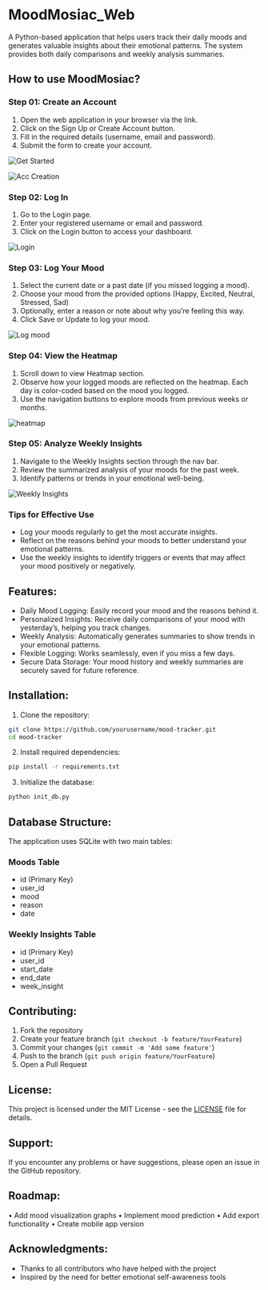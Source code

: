 # MoodMosiac_Web
A Python-based application that helps users track their daily moods and generates valuable insights about their emotional patterns. The system provides both daily comparisons and weekly analysis summaries.

## How to use MoodMosiac?
 ### Step 01: Create an Account
  1.	Open the web application in your browser via the link.
  2.	Click on the Sign Up or Create Account button.
  3.	Fill in the required details (username, email and password).
  4.	Submit the form to create your account.
     
![Get Started](https://github.com/user-attachments/assets/d71df759-aebb-475f-bcfa-9b5993df6a7e)

![Acc Creation](https://github.com/user-attachments/assets/b83e6d45-dd73-499b-af6b-5135dc467def)

### Step 02: Log In
  1.	Go to the Login page.
  2.	Enter your registered username or email and password.
  3.	Click on the Login button to access your dashboard.
     
![Login](https://github.com/user-attachments/assets/fb2d9551-e317-4ad5-9996-b4dffc2cfdb9)

### Step 03: Log Your Mood
  1.	Select the current date or a past date (if you missed logging a mood).
  2.	Choose your mood from the provided options (Happy, Excited, Neutral, Stressed, Sad)
  3.	Optionally, enter a reason or note about why you’re feeling this way.
  4.	Click Save or Update to log your mood.

![Log mood](https://github.com/user-attachments/assets/f20d682d-6e62-4385-a746-b3b5148627e0)

### Step 04: View the Heatmap
  1.	Scroll down to view Heatmap section.
  2.	Observe how your logged moods are reflected on the heatmap. Each day is color-coded based on the mood you logged.
  3.	Use the navigation buttons to explore moods from previous weeks or months.

![heatmap](https://github.com/user-attachments/assets/6682a14a-ba99-4f6f-8519-8000fd6c7cdb)

### Step 05: Analyze Weekly Insights
  1.	Navigate to the Weekly Insights section through the nav bar.
  2.	Review the summarized analysis of your moods for the past week.
  3.	Identify patterns or trends in your emotional well-being.

![Weekly Insights](https://github.com/user-attachments/assets/ce524591-9a1b-44ca-92a7-222cc1860157)


### Tips for Effective Use

  - Log your moods regularly to get the most accurate insights.
  - Reflect on the reasons behind your moods to better understand your emotional patterns.
  - Use the weekly insights to identify triggers or events that may affect your mood positively or negatively.

## Features:
  - Daily Mood Logging: Easily record your mood and the reasons behind it.
  - Personalized Insights: Receive daily comparisons of your mood with yesterday’s, helping you track changes.
  - Weekly Analysis: Automatically generates summaries to show trends in your emotional patterns.
  - Flexible Logging: Works seamlessly, even if you miss a few days.
  - Secure Data Storage: Your mood history and weekly summaries are securely saved for future reference.

## Installation:
1. Clone the repository:
```bash
git clone https://github.com/yourusername/mood-tracker.git
cd mood-tracker
```
2. Install required dependencies:
```bash
pip install -r requirements.txt
```
3. Initialize the database:
```bash
python init_db.py
```
## Database Structure:
The application uses SQLite with two main tables:

### Moods Table
- id (Primary Key)
- user_id
- mood
- reason
- date
  
### Weekly Insights Table
- id (Primary Key)
- user_id
- start_date
- end_date
- week_insight
  
## Contributing:
1. Fork the repository
2. Create your feature branch (`git checkout -b feature/YourFeature`)
3. Commit your changes (`git commit -m 'Add some feature'`)
4. Push to the branch (`git push origin feature/YourFeature`)
5. Open a Pull Request

## License:
This project is licensed under the MIT License - see the [LICENSE](LICENSE) file for details.

## Support:
If you encounter any problems or have suggestions, please open an issue in the GitHub repository.

## Roadmap:
• Add mood visualization graphs
• Implement mood prediction
• Add export functionality
• Create mobile app version

## Acknowledgments:
- Thanks to all contributors who have helped with the project
- Inspired by the need for better emotional self-awareness tools
